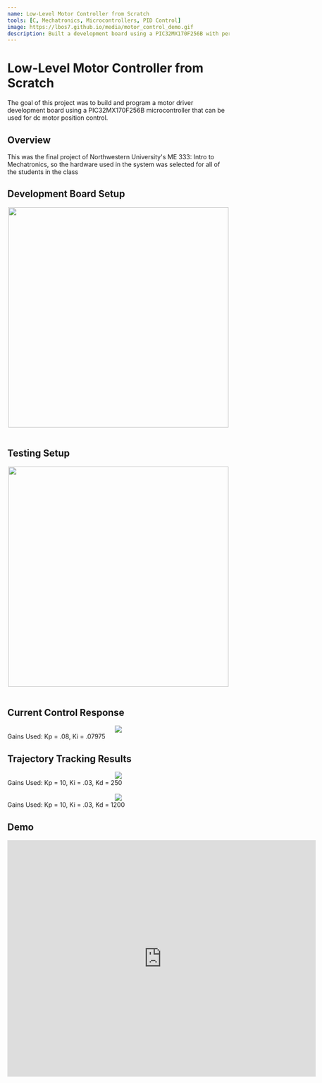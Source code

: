 ```yaml
---
name: Low-Level Motor Controller from Scratch
tools: [C, Mechatronics, Microcontrollers, PID Control]
image: https://lbos7.github.io/media/motor_control_demo.gif
description: Built a development board using a PIC32MX170F256B with peripherals and implemented PID control to create a motor driver
---
```


# Low-Level Motor Controller from Scratch
The goal of this project was to build and program a motor driver development board using a PIC32MX170F256B microcontroller that can be used for dc motor position control.
<br>

## Overview
This was the final project of Northwestern University's ME 333: Intro to Mechatronics, so the hardware used in the system was selected for all of the students in the class
<br>

## Development Board Setup
<center><img src="{{ site.url }}{{ site.baseurl }}/media/board.jpg" width="500"/></center>
<br>

## Testing Setup
<center><img src="{{ site.url }}{{ site.baseurl }}/media/test_setup.jpg" width="500"/></center>
<br>

## Current Control Response
<center><img src="{{ site.url }}{{ site.baseurl }}/media/itest.png"/></center>
Gains Used: Kp = .08, Ki = .07975
<br>

## Trajectory Tracking Results
<center><img src="{{ site.url }}{{ site.baseurl }}/media/step.jpg"/></center>
Gains Used: Kp = 10, Ki = .03, Kd = 250
<br>
<br>
<center><img src="{{ site.url }}{{ site.baseurl }}/media/cubic.jpg"/></center>
Gains Used: Kp = 10, Ki = .03, Kd = 1200
<br>

## Demo
<center><iframe width="700" height="537" src="https://www.youtube.com/embed/H6QUa2eLzIY" title="ME 333 Final Project Demo - Low-Level Motor Driver" frameborder="0" allow="accelerometer; autoplay; clipboard-write; encrypted-media; gyroscope; picture-in-picture; web-share" referrerpolicy="strict-origin-when-cross-origin" allowfullscreen></iframe></center>